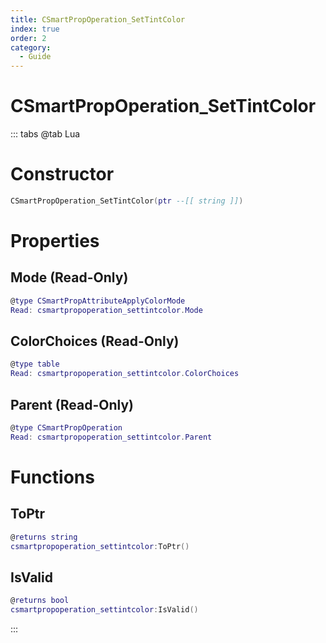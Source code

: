 ```yaml
---
title: CSmartPropOperation_SetTintColor
index: true
order: 2
category:
  - Guide
---
```


# CSmartPropOperation_SetTintColor

::: tabs
@tab Lua
# Constructor
```lua
CSmartPropOperation_SetTintColor(ptr --[[ string ]])
```
# Properties
## Mode (Read-Only)
```lua
@type CSmartPropAttributeApplyColorMode
Read: csmartpropoperation_settintcolor.Mode
```
## ColorChoices (Read-Only)
```lua
@type table
Read: csmartpropoperation_settintcolor.ColorChoices
```
## Parent (Read-Only)
```lua
@type CSmartPropOperation
Read: csmartpropoperation_settintcolor.Parent
```
# Functions
## ToPtr
```lua
@returns string
csmartpropoperation_settintcolor:ToPtr()
```
## IsValid
```lua
@returns bool
csmartpropoperation_settintcolor:IsValid()
```

:::